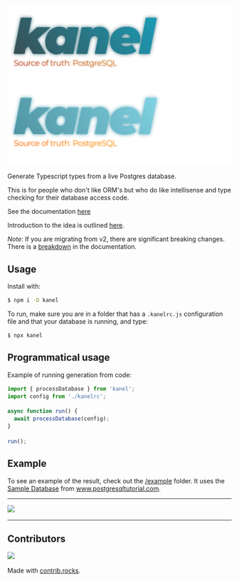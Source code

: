 ![Kanel Logo](./logo-bright.png#gh-light-mode-only)
![Kanel Logo](./logo-dark.png#gh-dark-mode-only)

Generate Typescript types from a live Postgres database.

This is for people who don't like ORM's but who do like intellisense and type checking for their database access code.

See the documentation [here](https://kristiandupont.github.io/kanel)

Introduction to the idea is outlined [here](https://medium.com/@kristiandupont/generating-typescript-types-from-postgres-48661868ef84).

_Note_: If you are migrating from v2, there are significant breaking changes. There is a [breakdown](https://kristiandupont.github.io/kanel/migration.html) in the documentation.

## Usage

Install with:

```bash
$ npm i -D kanel
```

To run, make sure you are in a folder that has a `.kanelrc.js` configuration file and that your database is running, and type:

```bash
$ npx kanel
```

## Programmatical usage

Example of running generation from code:

```typescript
import { processDatabase } from 'kanel';
import config from './kanelrc';

async function run() {
  await processDatabase(config);
}

run();
```

## Example

To see an example of the result, check out the [/example](example) folder. It uses the [Sample Database](https://www.postgresqltutorial.com/postgresql-sample-database/) from www.postgresqltutorial.com.

---

<img src="https://images.unsplash.com/photo-1530991472021-ce0e43475f6e?ixlib=rb-1.2.1&ixid=eyJhcHBfaWQiOjEyMDd9&auto=format&fit=crop&w=1350&q=80" />

---

## Contributors

<a href="https://github.com/kristiandupont/kanel/graphs/contributors">
  <img src="https://contrib.rocks/image?repo=kristiandupont/kanel" />
</a>

Made with [contrib.rocks](https://contrib.rocks).

